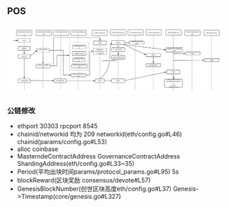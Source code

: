 ## POS
![image](../../pic/geth.png)

### 公链修改
* ethport 30303 rpcport 8545
* chainid/networkid 均为 209 networkid(eth/config.go#L46) chainid(params/config.go#L53)
* alloc coinbase
* MasterndeContractAddress GovernanceContractAddress ShardingAddress(eth/config.go#L33~35)
* Period(平均出块时间params/protocol_params.go#L95) 5s
* blockReward(区块奖励 consensus/devote#L57)
* GenesisBlockNumber(创世区块高度eth/config.go#L37) Genesis->Timestamp(core/genesis.go#L327)